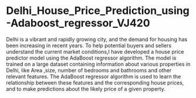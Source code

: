 # Delhi_House_Price_Prediction_using-Adaboost_regressor_VJ420
Delhi is a vibrant and rapidly growing city, and the demand for housing has been increasing in recent years. 
To help potential buyers and sellers understand the current market conditions,I have developed a house price predictor model using the AdaBoost regressor algorithm.
The model is trained on a large dataset containing information about various properties in Delhi, like Area ,size, number of bedrooms and bathrooms
and other relevant features. 
The AdaBoost regressor algorithm is used to learn the relationship between these features and the corresponding house prices, 
and to make predictions about the likely price of a given property.

